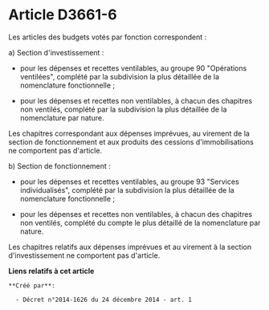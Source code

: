 # Article D3661-6

Les articles des budgets votés par fonction correspondent : 

a) Section d'investissement : 

- pour les dépenses et recettes ventilables, au groupe 90 "Opérations ventilées", complété par la subdivision la plus
détaillée de la nomenclature fonctionnelle ; 

- pour les dépenses et recettes non ventilables, à chacun des chapitres non ventilés, complété par la subdivision la plus
détaillée de la nomenclature par nature. 

Les chapitres correspondant aux dépenses imprévues, au virement de la section de fonctionnement et aux produits des cessions
d'immobilisations ne comportent pas d'article. 

b) Section de fonctionnement : 

- pour les dépenses et recettes ventilables, au groupe 93 "Services individualisés", complété par la subdivision la plus
détaillée de la nomenclature fonctionnelle ; 

- pour les dépenses et recettes non ventilables, à chacun des chapitres non ventilés, complété du compte le plus détaillé de
la nomenclature par nature. 

Les chapitres relatifs aux dépenses imprévues et au virement à la section d'investissement ne comportent pas d'article.

**Liens relatifs à cet article**

	**Créé par**:

	  - Décret n°2014-1626 du 24 décembre 2014 - art. 1
